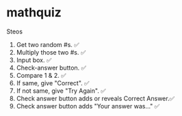 # mathquiz


Steos

1) Get two random #s. ✅
2) Multiply those two #s. ✅
3) Input box. ✅
4) Check-answer button. ✅
5) Compare 1 & 2. ✅
6) If same, give "Correct". ✅
7) If not same, give "Try Again". ✅
8) Check answer button adds or reveals Correct Answer.✅
9) Check answer button adds "Your answer was..." ✅
